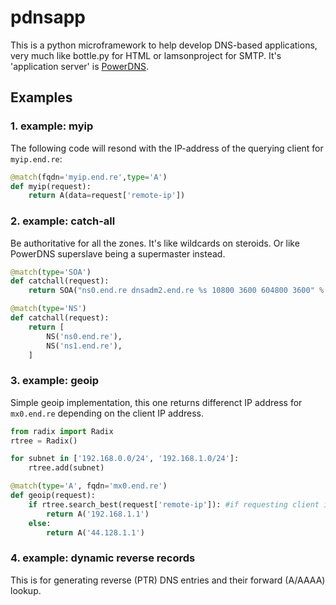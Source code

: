 pdnsapp
=======

This is a python microframework to help develop DNS-based applications, very much like bottle.py for HTML or lamsonproject for SMTP. It's 'application server' is [PowerDNS](http://www.powerdns.com/).

## Examples

### 1. example: myip

The following code will resond with the IP-address of the querying client for ```myip.end.re```:

```py
@match(fqdn='myip.end.re',type='A')
def myip(request):
    return A(data=request['remote-ip'])
```

### 2. example: catch-all

Be authoritative for all the zones.
It's like wildcards on steroids. Or like PowerDNS superslave being a supermaster instead.

```py
@match(type='SOA')
def catchall(request):
    return SOA("ns0.end.re dnsadm2.end.re %s 10800 3600 604800 3600" % strftime("%Y%m%d%H"))

@match(type='NS')
def catchall(request):
    return [
        NS('ns0.end.re'),
        NS('ns1.end.re'),
    ]   
```

### 3. example: geoip

Simple geoip implementation, this one returns differenct IP address for ```mx0.end.re``` depending on the client IP address.

```py
from radix import Radix
rtree = Radix()

for subnet in ['192.168.0.0/24', '192.168.1.0/24']:
    rtree.add(subnet)

@match(type='A', fqdn='mx0.end.re')
def geoip(request):
    if rtree.search_best(request['remote-ip']): #if requesting client is in the prefixes listed
        return A('192.168.1.1')
    else:
        return A('44.128.1.1')
```

### 4. example: dynamic reverse records

This is for generating reverse (PTR) DNS entries and their forward (A/AAAA) lookup.
